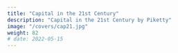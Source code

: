 ```yaml
---
title: "Capital in the 21st Century"
description: "Capital in the 21st Century by Piketty"
image: "/covers/cap21.jpg"
weight: 82
# date: 2022-05-15
---
```


